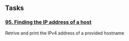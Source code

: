 ## Tasks
### [95. Finding the IP address of a host](https://github.com/vladIev/the_modern_cpp_challange/tree/main/src/networking_and_services/95_ip_address)
Retrive and print the IPv4 address of a  provided hostname




